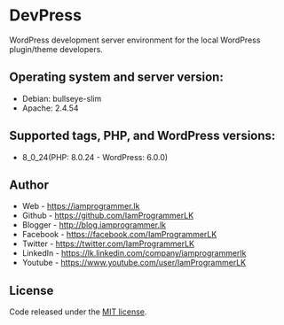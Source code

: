 # DevPress
WordPress development server environment for the local WordPress plugin/theme developers.

## Operating system and server version:

* Debian: bullseye-slim
* Apache: 2.4.54

## Supported tags, PHP, and WordPress versions:

* 8_0_24(PHP: 8.0.24 - WordPress: 6.0.0)


## Author
* Web - https://iamprogrammer.lk
* Github - https://github.com/IamProgrammerLK
* Blogger - http://blog.iamprogrammer.lk
* Facebook - https://facebook.com/IamProgrammerLK
* Twitter - https://twitter.com/IamProgrammerLK
* LinkedIn - https://lk.linkedin.com/company/iamprogrammerlk
* Youtube - https://www.youtube.com/user/IamProgrammerLK

## License
Code released under the [MIT license](http://opensource.org/licenses/MIT).
